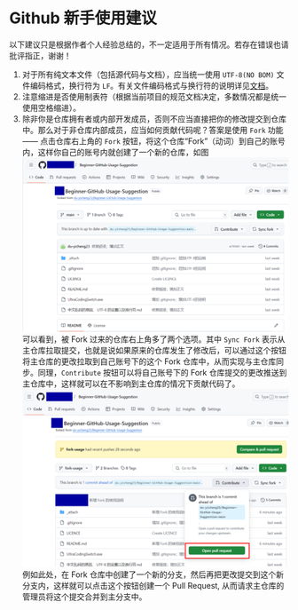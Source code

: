 # Github 新手使用建议

以下建议只是根据作者个人经验总结的，不一定适用于所有情况。若存在错误也请批评指正，谢谢！

1. 对于所有纯文本文件（包括源代码与文档），应当统一使用 `UTF-8(NO BOM)` 文件编码格式，换行符为 `LF`。有关文件编码格式与换行符的说明详见[文档](./中文乱码的原因、%20UTF-8%20的设置以及换行符.md)。
2. 注意缩进是否使用制表符（根据当前项目的规范文档决定，多数情况都是统一使用空格缩进）。
3. 除非你是仓库拥有者或内部开发成员，否则不应当直接把你的修改提交到仓库中。那么对于非仓库内部成员，应当如何贡献代码呢？答案是使用 `Fork` 功能 —— 点击仓库右上角的 `Fork` 按钮，将这个仓库“Fork”（动词）到自己的账号内，这样你自己的账号内就创建了一个新的仓库，如图<br>
![](./_attach/forked-repo-example.jpg)<br>
可以看到，被 Fork 过来的仓库右上角多了两个选项。其中 `Sync Fork` 表示从主仓库拉取提交，也就是说如果原来的仓库发生了修改后，可以通过这个按钮将主仓库的更改拉取到自己账号下的这个 Fork 仓库中，从而实现与主仓库同步。同理，`Contribute` 按钮可以将自己账号下的 Fork 仓库提交的更改推送到主仓库中，这样就可以在不影响到主仓库的情况下贡献代码了。<br>
![](./_attach//fork-repo-pull-request-demo.jpg)<br>
例如此处，在 Fork 仓库中创建了一个新的分支，然后再把更改提交到这个新分支内，这样就可以点击这个按钮创建一个 Pull Request, 从而请求主仓库的管理员将这个提交合并到主分支中。
